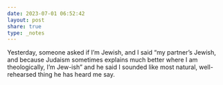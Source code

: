 ```yaml
---
date: 2023-07-01 06:52:42
layout: post
share: true
type: _notes
---
```

Yesterday, someone asked if I’m Jewish, and I said “my partner’s Jewish, and because Judaism sometimes explains much better where I am theologically, I’m Jew-ish” and he said I sounded like most natural, well-rehearsed thing he has heard me say. 
